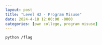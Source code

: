 ```yaml
---
layout: post
title: "Level 42 - Program Misuse"
date: 2024-4-18 12:00:00 -0000
categories: [pwn college, program misuse]
---
```


```bash
python /flag
```